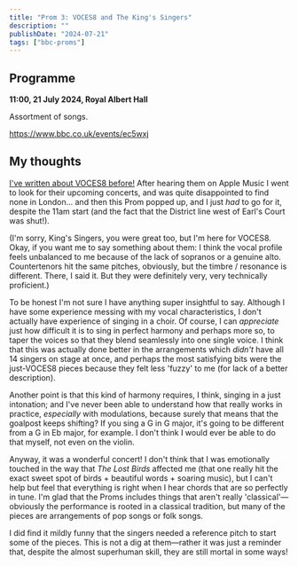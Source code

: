 ```yaml
---
title: "Prom 3: VOCES8 and The King's Singers"
description: ""
publishDate: "2024-07-21"
tags: ["bbc-proms"]
---
```


## Programme

**11:00, 21 July 2024, Royal Albert Hall**

Assortment of songs.

https://www.bbc.co.uk/events/ec5wxj

## My thoughts

[I've written about VOCES8 before!](/posts/2024-02-20-lost-birds)
After hearing them on Apple Music I went to look for their upcoming concerts, and was quite disappointed to find none in London... and then this Prom popped up, and I just _had_ to go for it, despite the 11am start (and the fact that the District line west of Earl's Court was shut!).

(I'm sorry, King's Singers, you were great too, but I'm here for VOCES8.
Okay, if you want me to say something about them: I think the vocal profile feels unbalanced to me because of the lack of sopranos or a genuine alto.
Countertenors hit the same pitches, obviously, but the timbre / resonance is different.
There, I said it.
But they were definitely very, very technically proficient.)

To be honest I'm not sure I have anything super insightful to say.
Although I have some experience messing with my vocal characteristics, I don't actually have experience of singing in a choir.
Of course, I can _appreciate_ just how difficult it is to sing in perfect harmony and perhaps more so, to taper the voices so that they blend seamlessly into one single voice.
I think that this was actually done better in the arrangements which _didn't_ have all 14 singers on stage at once, and perhaps the most satisfying bits were the just-VOCES8 pieces because they felt less 'fuzzy' to me (for lack of a better description).

Another point is that this kind of harmony requires, I think, singing in a just intonation; and I've never been able to understand how that really works in practice, _especially_ with modulations, because surely that means that the goalpost keeps shifting?
If you sing a G in G major, it's going to be different from a G in Eb major, for example.
I don't think I would ever be able to do that myself, not even on the violin.

Anyway, it was a wonderful concert!
I don't think that I was emotionally touched in the way that _The Lost Birds_ affected me (that one really hit the exact sweet spot of birds + beautiful words + soaring music), but I can't help but feel that everything is right when I hear chords that are so perfectly in tune.
I'm glad that the Proms includes things that aren't really 'classical'—obviously the performance is rooted in a classical tradition, but many of the pieces are arrangements of pop songs or folk songs.

I did find it mildly funny that the singers needed a reference pitch to start some of the pieces.
This is not a dig at them—rather it was just a reminder that, despite the almost superhuman skill, they are still mortal in some ways!
